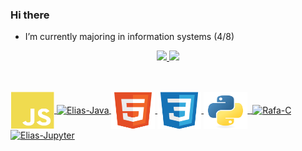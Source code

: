 ### Hi there 

- I’m currently majoring in information systems (4/8)

<div align="center">
  <a href="https://www.linkedin.com/in/elias-de-souza/">
  <img height="180em" src="https://github-readme-stats.vercel.app/api?username=EliasGabrielSA&show_icons=true&theme=dark&include_all_commits=true&count_private=true"/>
  <img height="180em" src="https://github-readme-stats.vercel.app/api/top-langs/?username=EliasGabrielSA&layout=compact&langs_count=7&theme=dark"/>
</div>

##

<div style="display: inline_block"><br>
  <img align="center" alt="Elias-Js" height="60" width="70" src="https://raw.githubusercontent.com/devicons/devicon/master/icons/javascript/javascript-plain.svg">
  <img align="center" alt="Elias-Java" height="60" width="70" src="https://encrypted-tbn0.gstatic.com/images?q=tbn:ANd9GcRUdN8qMvmDwrXtai5OMkAQEb2D_6XBsOJO9IXcvRUAHmM8wAyYJm6SR27T-S_wFjTkjVo&usqp=CAU">
  <img align="center" alt="Elias-HTML" height="60" width="70" src="https://raw.githubusercontent.com/devicons/devicon/master/icons/html5/html5-original.svg">
  <img align="center" alt="Elias-CSS" height="60" width="70" src="https://raw.githubusercontent.com/devicons/devicon/master/icons/css3/css3-original.svg">
  <img align="center" alt="Elias-Python" height="60" width="70" src="https://raw.githubusercontent.com/devicons/devicon/master/icons/python/python-original.svg">
  <img rel="stylesheet" href="https://cdn.jsdelivr.net/gh/devicons/devicon@v2.15.1/devicon.min.css">
  <img align="center" alt="Rafa-C" height="60" width="70" src="https://img.shields.io/badge/C-00599C?style=for-the-badge&logo=c&logoColor=white">
  <img align="center" alt="Elias-Jupyter" height="60" width="70" src="https://img.shields.io/badge/C-00599C?style=for-the-badge&logo=c&logoColor=white](https://upload.wikimedia.org/wikipedia/commons/thumb/3/38/Jupyter_logo.svg/1200px-Jupyter_logo.svg.png)">
</div>

